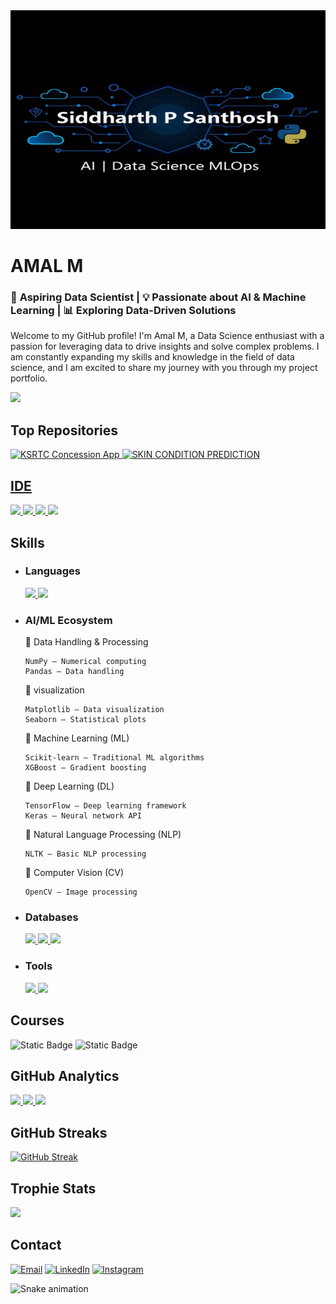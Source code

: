 <img src="Siddharth_P_Santhosh.jpg" alt="Cover Image" width="800" height="350">


# AMAL M

###  🚀 **Aspiring Data Scientist** | 💡 **Passionate about AI & Machine Learning** | 📊 **Exploring Data-Driven Solutions**  



Welcome to my GitHub profile! I'm Amal M, a Data Science enthusiast with a passion for leveraging data to drive insights and solve complex problems. I am constantly expanding my skills and knowledge in the field of data science, and I am excited to share my journey with you through my project portfolio.

[![](https://github-profile-summary-cards.vercel.app/api/cards/profile-details?username=sid2002-N&theme=dark)](https://github.com/sid2002-N)

 ## Top Repositories
<a href="https://github.com/sid2002-N/ksrtc_concession_app">
    <img src="https://github.com/sid2002-N/ksrtc_concession_app/images/Home.jpeg" alt="KSRTC Concession App" width="250" height="200"> 
 <a href="https://github.com/sid2002-N/skin-condition-prediction-">
    <img src="https://github.com/sid2002-N/skin-condition-prediction-/blob/main/IMAGE%20FOR%20SKIN%20CONDTION.jpg" alt="SKIN CONDITION PREDICTION" width="250" height="200">




## IDE
[![](	https://img.shields.io/badge/Colab-F9AB00?style=for-the-badge&logo=googlecolab&color=525252) ![](https://img.shields.io/badge/RStudio-75AADB?style=for-the-badge&logo=rstudio&logoColor=white) ![](https://img.shields.io/badge/PyCharm-000000.svg?&style=for-the-badge&logo=PyCharm&logoColor=white) ![](https://img.shields.io/badge/VSCode-0078D4?style=for-the-badge&logo=visual%20studio%20code&logoColor=white)](https://github.com/amal1310)

## Skills
- ### Languages
  [![](https://img.shields.io/badge/Python-FFD43B?style=for-the-badge&logo=python&logoColor=blue) ![](https://img.shields.io/badge/R-276DC3?style=for-the-badge&logo=r&logoColor=white)](https://github.com/amal1310) 
- ### AI/ML Ecosystem

  
   🔹 Data Handling & Processing

      NumPy – Numerical computing 
      Pandas – Data handling 
  🔹 visualization

      Matplotlib – Data visualization 
      Seaborn – Statistical plots 


  🔹 Machine Learning (ML)

      Scikit-learn – Traditional ML algorithms 
      XGBoost – Gradient boosting 


  🔹 Deep Learning (DL)

      TensorFlow – Deep learning framework
      Keras – Neural network API 
  

  🔹 Natural Language Processing (NLP)

      NLTK – Basic NLP processing 


  🔹 Computer Vision (CV)

      OpenCV – Image processing 

- ### Databases
  [![](https://img.shields.io/badge/MySQL-005C84?style=for-the-badge&logo=mysql&logoColor=white) ![](https://img.shields.io/badge/Microsoft%20SQL%20Server-CC2927?style=for-the-badge&logo=microsoft%20sql%20server&logoColor=white) ![](https://img.shields.io/badge/PostgreSQL-316192?style=for-the-badge&logo=postgresql&logoColor=white)](https://github.com/sid2002-N)

- ### Tools
    [![](https://img.shields.io/badge/Microsoft_Excel-217346?style=for-the-badge&logo=microsoft-excel&logoColor=white) ![](https://img.shields.io/badge/Tableau-E97627?style=for-the-badge&logo=tableau&logoColor=white)](https://github.com/sid2002-N)

## Courses
![Static Badge](https://img.shields.io/badge/AI%20Engineering-Specialization-%20?style=flat&logo=coursera&color=blue) ![Static Badge](https://img.shields.io/badge/Data%20Science-Specialization-%20?style=flat&logo=coursera&color=blue) 



## GitHub Analytics
[<img height="180em" src="https://github-readme-stats-eight-theta.vercel.app/api?username=sid2002-N&show_icons=true&theme=dark&hide_border=true&include_all_commits=true&count_private=true"/> <img height="180em" src="https://github-readme-stats.vercel.app/api/top-langs/?username=sid2002-N&layout=compact&theme=dark&hide_border=true"/> ![](http://github-profile-summary-cards.vercel.app/api/cards/productive-time?username=sid2002-N&show_icons=true&theme=dark&utcOffset=8)](https://github.com/sid2002-N)

## GitHub Streaks
[![GitHub Streak](https://github-readme-streak-stats-virid-three.vercel.app?user=sid2002-N&theme=sea&card_width=500&card_height=200)](https://git.io/streak-stats)

## Trophie Stats
![](https://github-profile-trophy.vercel.app/?username=sid2002-N&theme=onedark)

## Contact
[![Email](https://img.shields.io/badge/Gmail-D14836?style=for-the-badge&logo=gmail&logoColor=white)](mailto:siddharthpsanthosh07@gmail.com) [![LinkedIn](https://img.shields.io/badge/LinkedIn-0077B5?style=for-the-badge&logo=linkedin&logoColor=white)](https://www.linkedin.com/in/siddharth-p-santhosh-a08328336/) [![Instagram](https://img.shields.io/badge/Instagram-E4405F?style=for-the-badge&logo=instagram&logoColor=white)](https://www.instagram.com/_si.d.d.h.a.r.th_/?__pwa=1) 

![Snake animation](https://github.com/sid2002-N/sid2002-N/assets/github-contribution-grid-snake.svg)
